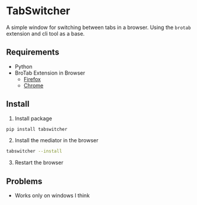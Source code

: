 # TabSwitcher

A simple window for switching between tabs in a browser. Using the `brotab` extension and cli tool as a base.

## Requirements

- Python
- BroTab Extension in Browser
  - [Firefox](https://addons.mozilla.org/de/firefox/addon/brotab/)
  - [Chrome](https://chromewebstore.google.com/detail/brotab/mhpeahbikehnfkfnmopaigggliclhmnc)

## Install

1. Install package

```bash
pip install tabswitcher
```

2. Install the mediator in the browser

```bash
tabswitcher --install
```

3. Restart the browser

## Problems

- Works only on windows I think
